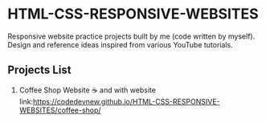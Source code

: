 # HTML-CSS-RESPONSIVE-WEBSITES
Responsive website practice projects built by me (code written by myself). Design and reference ideas inspired from various YouTube tutorials.
## Projects List
1. Coffee Shop Website ☕ and with website link:https://codedevnew.github.io/HTML-CSS-RESPONSIVE-WEBSITES/coffee-shop/

